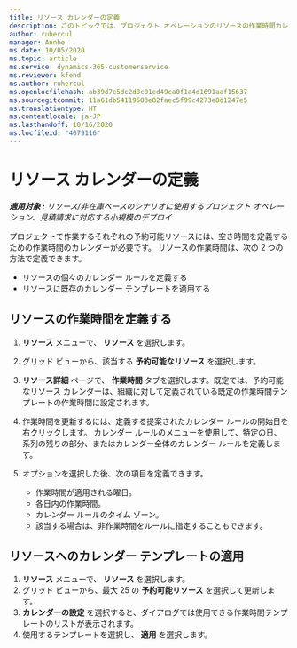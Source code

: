 ```yaml
---
title: リソース カレンダーの定義
description: このトピックでは、プロジェクト オペレーションのリソースの作業時間カレンダーを定義する方法に関する情報を提供します。
author: ruhercul
manager: Annbe
ms.date: 10/05/2020
ms.topic: article
ms.service: dynamics-365-customerservice
ms.reviewer: kfend
ms.author: ruhercul
ms.openlocfilehash: ab39d7e5dc2d8c01ed49ca0f1a4d1691aaf15637
ms.sourcegitcommit: 11a61db54119503e82faec5f99c4273e8d1247e5
ms.translationtype: HT
ms.contentlocale: ja-JP
ms.lasthandoff: 10/16/2020
ms.locfileid: "4079116"
---
```

# <a name="define-resource-calendars"></a>リソース カレンダーの定義

_**適用対象 :** リソース/非在庫ベースのシナリオに使用するプロジェクト オペレーション、見積請求に対応する小規模のデプロイ_

プロジェクトで作業するそれぞれの予約可能リソースには、空き時間を定義するための作業時間のカレンダーが必要です。 リソースの作業時間は、次の 2 つの方法で定義できます。 

   - リソースの個々のカレンダー ルールを定義する
   - リソースに既存のカレンダー テンプレートを適用する

## <a name="define-a-resources-working-hours"></a>リソースの作業時間を定義する

1. **リソース** メニューで、 **リソース** を選択します。
2. グリッド ビューから、該当する **予約可能なリソース** を選択します。
3. **リソース詳細** ページで、 **作業時間** タブを選択します。既定では、予約可能なリソース カレンダーは、組織に対して定義されている既定の作業時間テンプレートの作業時間に設定されます。
4. 作業時間を更新するには、定義する提案されたカレンダー ルールの開始日を右クリックします。 カレンダー ルールのメニューを使用して、特定の日、系列の残りの部分、またはカレンダー全体のカレンダー ルールを定義します。
5. オプションを選択した後、次の項目を定義できます。

    - 作業時間が適用される曜日。
    - 各日内の作業時間。
    - カレンダー ルールのタイム ゾーン。
    - 該当する場合は、非作業時間をルールに指定することもできます。

## <a name="applying-a-calendar-template-to-a-resource"></a>リソースへのカレンダー テンプレートの適用

1. **リソース** メニューで、 **リソース** を選択します。
2. グリッド ビューから、最大 25 の **予約可能リソース** を選択して更新します。
3. **カレンダーの設定** を選択すると、ダイアログでは使用できる作業時間テンプレートのリストが表示されます。
4. 使用するテンプレートを選択し、 **適用** を選択します。
